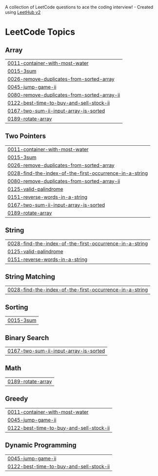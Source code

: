 A collection of LeetCode questions to ace the coding interview! - Created using [LeetHub v2](https://github.com/arunbhardwaj/LeetHub-2.0)
<!---LeetCode Topics Start-->
# LeetCode Topics
## Array
|  |
| ------- |
| [0011-container-with-most-water](https://github.com/khjang95/leetCode/tree/master/0011-container-with-most-water) |
| [0015-3sum](https://github.com/khjang95/leetCode/tree/master/0015-3sum) |
| [0026-remove-duplicates-from-sorted-array](https://github.com/khjang95/leetCode/tree/master/0026-remove-duplicates-from-sorted-array) |
| [0045-jump-game-ii](https://github.com/khjang95/leetCode/tree/master/0045-jump-game-ii) |
| [0080-remove-duplicates-from-sorted-array-ii](https://github.com/khjang95/leetCode/tree/master/0080-remove-duplicates-from-sorted-array-ii) |
| [0122-best-time-to-buy-and-sell-stock-ii](https://github.com/khjang95/leetCode/tree/master/0122-best-time-to-buy-and-sell-stock-ii) |
| [0167-two-sum-ii-input-array-is-sorted](https://github.com/khjang95/leetCode/tree/master/0167-two-sum-ii-input-array-is-sorted) |
| [0189-rotate-array](https://github.com/khjang95/leetCode/tree/master/0189-rotate-array) |
## Two Pointers
|  |
| ------- |
| [0011-container-with-most-water](https://github.com/khjang95/leetCode/tree/master/0011-container-with-most-water) |
| [0015-3sum](https://github.com/khjang95/leetCode/tree/master/0015-3sum) |
| [0026-remove-duplicates-from-sorted-array](https://github.com/khjang95/leetCode/tree/master/0026-remove-duplicates-from-sorted-array) |
| [0028-find-the-index-of-the-first-occurrence-in-a-string](https://github.com/khjang95/leetCode/tree/master/0028-find-the-index-of-the-first-occurrence-in-a-string) |
| [0080-remove-duplicates-from-sorted-array-ii](https://github.com/khjang95/leetCode/tree/master/0080-remove-duplicates-from-sorted-array-ii) |
| [0125-valid-palindrome](https://github.com/khjang95/leetCode/tree/master/0125-valid-palindrome) |
| [0151-reverse-words-in-a-string](https://github.com/khjang95/leetCode/tree/master/0151-reverse-words-in-a-string) |
| [0167-two-sum-ii-input-array-is-sorted](https://github.com/khjang95/leetCode/tree/master/0167-two-sum-ii-input-array-is-sorted) |
| [0189-rotate-array](https://github.com/khjang95/leetCode/tree/master/0189-rotate-array) |
## String
|  |
| ------- |
| [0028-find-the-index-of-the-first-occurrence-in-a-string](https://github.com/khjang95/leetCode/tree/master/0028-find-the-index-of-the-first-occurrence-in-a-string) |
| [0125-valid-palindrome](https://github.com/khjang95/leetCode/tree/master/0125-valid-palindrome) |
| [0151-reverse-words-in-a-string](https://github.com/khjang95/leetCode/tree/master/0151-reverse-words-in-a-string) |
## String Matching
|  |
| ------- |
| [0028-find-the-index-of-the-first-occurrence-in-a-string](https://github.com/khjang95/leetCode/tree/master/0028-find-the-index-of-the-first-occurrence-in-a-string) |
## Sorting
|  |
| ------- |
| [0015-3sum](https://github.com/khjang95/leetCode/tree/master/0015-3sum) |
## Binary Search
|  |
| ------- |
| [0167-two-sum-ii-input-array-is-sorted](https://github.com/khjang95/leetCode/tree/master/0167-two-sum-ii-input-array-is-sorted) |
## Math
|  |
| ------- |
| [0189-rotate-array](https://github.com/khjang95/leetCode/tree/master/0189-rotate-array) |
## Greedy
|  |
| ------- |
| [0011-container-with-most-water](https://github.com/khjang95/leetCode/tree/master/0011-container-with-most-water) |
| [0045-jump-game-ii](https://github.com/khjang95/leetCode/tree/master/0045-jump-game-ii) |
| [0122-best-time-to-buy-and-sell-stock-ii](https://github.com/khjang95/leetCode/tree/master/0122-best-time-to-buy-and-sell-stock-ii) |
## Dynamic Programming
|  |
| ------- |
| [0045-jump-game-ii](https://github.com/khjang95/leetCode/tree/master/0045-jump-game-ii) |
| [0122-best-time-to-buy-and-sell-stock-ii](https://github.com/khjang95/leetCode/tree/master/0122-best-time-to-buy-and-sell-stock-ii) |
<!---LeetCode Topics End-->